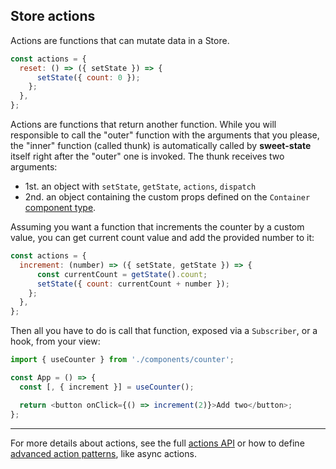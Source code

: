 ## Store actions

Actions are functions that can mutate data in a Store.

```js
const actions = {
  reset: () => ({ setState }) => {
      setState({ count: 0 });
    };
  },
};
```

Actions are functions that return another function. While you will responsible to call the "outer" function with the arguments that you please, the "inner" function (called thunk) is automatically called by **sweet-state** itself right after the "outer" one is invoked. The thunk receives two arguments:

- 1st. an object with `setState`, `getState`, `actions`, `dispatch`
- 2nd. an object containing the custom props defined on the `Container` [component type](../advanced/container.md).

Assuming you want a function that increments the counter by a custom value, you can get current count value and add the provided number to it:

```js
const actions = {
  increment: (number) => ({ setState, getState }) => {
      const currentCount = getState().count;
      setState({ count: currentCount + number });
    };
  },
};
```

Then all you have to do is call that function, exposed via a `Subscriber`, or a hook, from your view:

```js
import { useCounter } from './components/counter';

const App = () => {
  const [, { increment }] = useCounter();

  return <button onClick={() => increment(2)}>Add two</button>;
};
```

---

For more details about actions, see the full [actions API](../api/actions.md) or how to define [advanced action patterns](../advanced/actions.md), like async actions.

